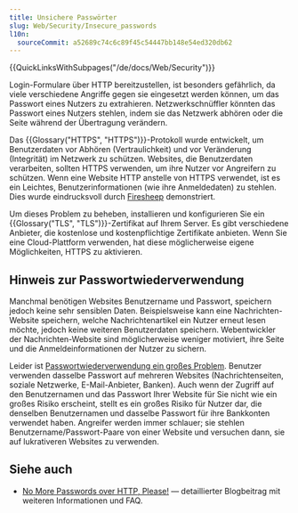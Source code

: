 ```yaml
---
title: Unsichere Passwörter
slug: Web/Security/Insecure_passwords
l10n:
  sourceCommit: a52689c74c6c89f45c54447bb148e54ed320db62
---
```


{{QuickLinksWithSubpages("/de/docs/Web/Security")}}

Login-Formulare über HTTP bereitzustellen, ist besonders gefährlich, da viele verschiedene Angriffe gegen sie eingesetzt werden können, um das Passwort eines Nutzers zu extrahieren. Netzwerkschnüffler könnten das Passwort eines Nutzers stehlen, indem sie das Netzwerk abhören oder die Seite während der Übertragung verändern.

Das {{Glossary("HTTPS", "HTTPS")}}-Protokoll wurde entwickelt, um Benutzerdaten vor Abhören (Vertraulichkeit) und vor Veränderung (Integrität) im Netzwerk zu schützen. Websites, die Benutzerdaten verarbeiten, sollten HTTPS verwenden, um ihre Nutzer vor Angreifern zu schützen. Wenn eine Website HTTP anstelle von HTTPS verwendet, ist es ein Leichtes, Benutzerinformationen (wie ihre Anmeldedaten) zu stehlen. Dies wurde eindrucksvoll durch [Firesheep](https://codebutler.github.io/firesheep/) demonstriert.

Um dieses Problem zu beheben, installieren und konfigurieren Sie ein {{Glossary("TLS", "TLS")}}-Zertifikat auf Ihrem Server. Es gibt verschiedene Anbieter, die kostenlose und kostenpflichtige Zertifikate anbieten. Wenn Sie eine Cloud-Plattform verwenden, hat diese möglicherweise eigene Möglichkeiten, HTTPS zu aktivieren.

## Hinweis zur Passwortwiederverwendung

Manchmal benötigen Websites Benutzername und Passwort, speichern jedoch keine sehr sensiblen Daten. Beispielsweise kann eine Nachrichten-Website speichern, welche Nachrichtenartikel ein Nutzer erneut lesen möchte, jedoch keine weiteren Benutzerdaten speichern. Webentwickler der Nachrichten-Website sind möglicherweise weniger motiviert, ihre Seite und die Anmeldeinformationen der Nutzer zu sichern.

Leider ist [Passwortwiederverwendung ein großes Problem](https://specopssoft.com/blog/password-reuse-hidden-danger/). Benutzer verwenden dasselbe Passwort auf mehreren Websites (Nachrichtenseiten, soziale Netzwerke, E-Mail-Anbieter, Banken). Auch wenn der Zugriff auf den Benutzernamen und das Passwort Ihrer Website für Sie nicht wie ein großes Risiko erscheint, stellt es ein großes Risiko für Nutzer dar, die denselben Benutzernamen und dasselbe Passwort für ihre Bankkonten verwendet haben. Angreifer werden immer schlauer; sie stehlen Benutzername/Passwort-Paare von einer Website und versuchen dann, sie auf lukrativeren Websites zu verwenden.

## Siehe auch

- [No More Passwords over HTTP, Please!](https://blog.mozilla.org/tanvi/2016/01/28/no-more-passwords-over-http-please/) — detaillierter Blogbeitrag mit weiteren Informationen und FAQ.
